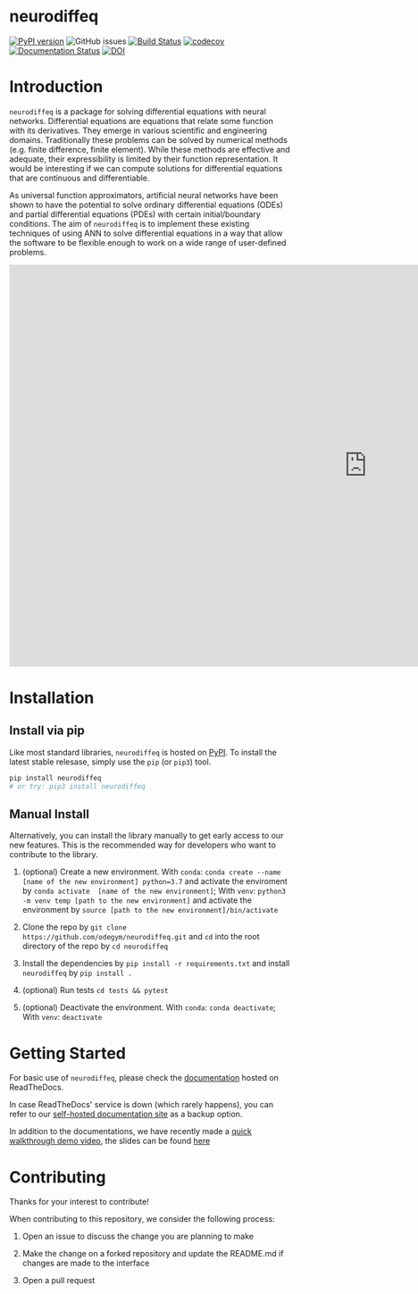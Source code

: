 # neurodiffeq

[![PyPI version](https://badge.fury.io/py/neurodiffeq.svg)](https://badge.fury.io/py/neurodiffeq) ![GitHub issues](https://img.shields.io/github/issues/odegym/neurodiffeq?color=green) [![Build Status](https://travis-ci.org/odegym/neurodiffeq.svg?branch=master)](https://travis-ci.org/odegym/neurodiffeq) [![codecov](https://codecov.io/gh/odegym/neurodiffeq/branch/master/graph/badge.svg)](https://codecov.io/gh/odegym/neurodiffeq) [![Documentation Status](https://readthedocs.org/projects/neurodiffeq/badge/?version=latest)](https://neurodiffeq.readthedocs.io/en/latest/?badge=latest) [![DOI](https://joss.theoj.org/papers/10.21105/joss.01931/status.svg)](https://doi.org/10.21105/joss.01931)

# Introduction

`neurodiffeq` is a package for solving differential equations with neural networks. Differential equations are equations that relate some function with its derivatives. They emerge in various scientific and engineering domains. Traditionally these problems can be solved by numerical methods (e.g. finite difference, finite element). While these methods are effective and adequate, their expressibility is limited by their function representation. It would be interesting if we can compute solutions for differential equations that are continuous and differentiable.

As universal function approximators, artificial neural networks have been shown to have the potential to solve ordinary differential equations (ODEs) and partial differential equations (PDEs) with certain initial/boundary conditions. The aim of `neurodiffeq` is to implement these existing techniques of using ANN to solve differential equations in a way that allow the software to be flexible enough to work on a wide range of user-defined problems.

<iframe width="1280" height="720" src="https://www.youtube.com/embed/VDLwyFD-sXQ" frameborder="0" allow="accelerometer; autoplay; clipboard-write; encrypted-media; gyroscope; picture-in-picture" allowfullscreen></iframe>

# Installation

## Install via pip

Like most standard libraries, `neurodiffeq` is hosted on [PyPI](https://pypi.org/project/neurodiffeq/). To install the latest stable relesase, simply use the `pip` (or `pip3`) tool.

```sh
pip install neurodiffeq 
# or try: pip3 install neurodiffeq
```

## Manual Install

Alternatively, you can install the library manually to get early access to our new features. This is the recommended way for developers who want to contribute to the library.

1. (optional) Create a new environment. With `conda`: `conda create --name [name of the new environment] python=3.7` and activate the enviroment by `conda activate  [name of the new environment]`; With `venv`: `python3 -m venv temp [path to the new environment]` and activate the environment by `source [path to the new environment]/bin/activate`
2. Clone the repo by `git clone https://github.com/odegym/neurodiffeq.git` and `cd` into the root directory of the repo by `cd neurodiffeq`
3. Install the dependencies by `pip install -r requirements.txt` and install `neurodiffeq` by `pip install .`
4. (optional) Run tests `cd tests && pytest`

1. (optional) Deactivate the environment. With `conda`: `conda deactivate`; With `venv`: `deactivate`

# Getting Started

For basic use of `neurodiffeq`, please check the [documentation](https://neurodiffeq.readthedocs.io/en/latest/) hosted on ReadTheDocs.

In case ReadTheDocs' service is down (which rarely happens), you can refer to our [self-hosted documentation site](https://neurodiffeq.com) as a backup option.

In addition to the documentations, we have recently made a [quick walkthrough demo video](https://youtu.be/VDLwyFD-sXQ), the slides can be found [here](https://drive.google.com/file/d/1XTbwkZ0g7ufzD7lvMB-Cl8s5nh6jKgHk/view?usp=sharing)

# Contributing

Thanks for your interest to contribute! 

When contributing to this repository, we consider the following process:

1. Open an issue to discuss the change you are planning to make

2. Make the change on a forked repository and update the README.md if changes are made to the interface

3. Open a pull request

